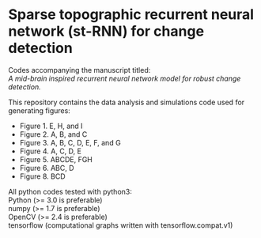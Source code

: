 # Sparse topographic recurrent neural network (st-RNN) for change detection

Codes accompanying the manuscript titled:  
	*A mid-brain inspired recurrent neural network model for robust change detection.*

This repository contains the data analysis and simulations code used for generating figures:  
* Figure 1. E, H, and I  
* Figure 2. A, B, and C  
* Figure 3. A, B, C, D, E, F, and G  
* Figure 4. A, C, D, E  
* Figure 5. ABCDE, FGH  
* Figure 6. ABC, D  
* Figure 8. BCD  

All python codes tested with python3:  
Python (>= 3.0 is preferable)  
numpy  (>= 1.7 is preferable)  
OpenCV (>= 2.4 is preferable)  
tensorflow (computational graphs written with tensorflow.compat.v1)  
